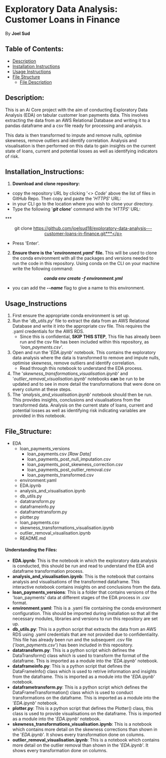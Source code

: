 # Exploratory Data Analysis: Customer Loans in Finance
By **Joel Sud**
## Table of Contents:
- [Description](#description)
- [Installation Instructions](#installation_instructions)
- [Usage Instructions](#usage_instructions)
- [File Structure](#file_structure)
    - [File Description](#understanding-the-files)


## Description: 
This is an Ai Core project with the aim of conducting Exploratory Data Analysis (EDA) on tabular customer loan payments data. This involves extracting the data from an AWS Relational Database and writing it to a pandas dataframe and a csv file ready for processing and analysis. 

This data is then transformed to impute and remove nulls, optimise skewness, remove outliers and identify correlation. Analysis and visualisation is then performed on this data to gain insights on the current state of loans, current and potential losses as well as identifying indicators of risk.

## Installation_Instructions:
1. **Download and clone repository:**
- copy the repository URL by clicking '*<> Code*' above the list of files in GitHub Repo. Then copy and paste the '*HTTPS*' URL:
- in your CLI go to the location where you wish to clone your directory.
- Type the following '***git clone***' command with the '*HTTPS*' URL:

***<p style="text-align: center;">git clone https://github.com/joelsud18/exploratory-data-analysis---customer-loans-in-finance.git***</p>

- Press 'Enter'.

2. **Ensure there is the '*environment.yaml*' file.** This will be used to clone the conda environment with all the packages and versions needed to run the code in this repository. Using conda on the CLI on your machine write the following command:

***<p style="text-align: center;">conda env create -f environment.yml***
</p>
    
- you can add the ***--name*** flag to give a name to this environment.

## Usage_Instructions
1. First ensure the appropriate conda environment is set up.
2. Run the '*db_utils.py*' file to extract the data from an AWS Relational Database and write it into the appropriate csv file. This requires the .yaml credentials for the AWS RDS.
    - Since this is confidential, **SKIP THIS STEP**, This file has already been run and the csv file has been included within this repository, as '*loan_payments.csv*'.
3. Open and run the '*EDA.ipynb*' notebook. This contains the exploratory data analysis where the data is transformed to remove and impute nulls, optimise skewness, remove outliers and identify correlation.
    - Read through this notebook to understand the EDA process.
4. The '*skewness_transformations_visualisation.ipynb*' and '*outlier_removal_visualisation.ipynb*' notebooks **can** be run to be updated and to see in more detail the transformations that were done on every column at these steps.
5. The '*analysis_and_visualisation.ipynb*' notebook should then be run. This provides insights, conclusions and visualisations from the transformed data. Analysis on the current state of loans, current and potential losses as well as identifying risk indicating variables are provided in this notebook.
## File_Structure:
- EDA
    - loan_payments_versions
        - loan_payments.csv *[Raw Data]*
        - loan_payments_post_null_imputation.csv
        - loan_payments_post_skewness_correction.csv
        - loan_payments_post_outlier_removal.csv
        - loan_payments_transformed.csv
    - environment.yaml
    - EDA.ipynb
    - analysis_and_visualisation.ipynb
    - db_utils.py
    - datatransform.py
    - dataframeinfo.py
    - dataframetransform.py
    - plotter.py
    - loan_payments.csv
    - skewness_transformations_visualisation.ipynb
    - outlier_removal_visualisation.ipynb
    - README.md

#### Understanding the Files:
- **EDA.ipynb**: This is the notebook in which the exploratory data analysis is conducted, this should be run and read to understand the EDA and dataframe transformation process.
- **analysis_and_visualisation.ipynb**: This is the notebook that contains analysis and visualisations of the transformed dataframe. This interactive notebook contains insights on and conclusions from the data.
- **loan_payments_versions**: This is a folder that contains versions of the 'loan_payments' data at different stages of the EDA process in .csv format.
- **environment.yaml**: This is a .yaml file containing the conda environment configuration. This should be imported during installation so that all the necessary modules, libraries and versions to run this repository are set up.
- **db_utils.py**: This is a python script that extracts the data from an AWS RDS using .yaml credentials that are not provided due to confidentiality. This file has already been run and the subsequent .csv file ('*loan_payments.csv*') has been included in this repository.
- **datatransform.py**: This is a python script which defines the DataTransform() class which is used to transform the format of the dataframe. This is imported as a module into the '*EDA.ipynb*' notebook.
- **dataframeinfo.py**: This is a python script that defines the DataFrameInfo() class which is used to retrive information and insights from the dataframe. This is imported as a module into the '*EDA.ipynb*' notebook.
- **dataframetransform.py**: This is a python script which defines the DataFrameTransformation() class which is used to conduct transformations on the dataframe. This is imported as a module into the '*EDA.ipynb*' notebook.
- **plotter.py**: This is a python script that defines the Plotter() class, this class is used to provide visualisations on the dataframe. This is imported as a module into the '*EDA.ipynb*' notebook.
- **skewness_transformations_visualisation.ipynb**: This is a notebook which contains more detail on the skewness corrections than shown in the '*EDA.ipynb*'. It shows every transformation done on columns.
- **outlier_removal_visualisation.ipynb**: This is a notebook which contains more detail on the outlier removal than shown in the '*EDA.ipynb*'. It shows every transformation done on columns.